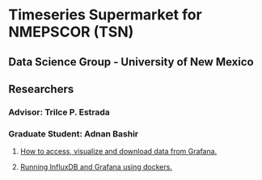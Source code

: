 # Timeseries Supermarket for NMEPSCOR (TSN)

## Data Science Group - University of New Mexico
## Researchers
### Advisor: Trilce P. Estrada
### Graduate Student: Adnan Bashir

1. [How to access, visualize and download data from Grafana. ](https://github.com/adbashir/NM_EPSCOR_TimeSeries_Supermarket_NTSS/wiki/NMEPSCOR---Grafana-Dashboard)

2. [Running InfluxDB and Grafana using dockers. ](https://github.com/adbashir/NM_EPSCOR_TimeSeries_Supermarket_NTSS/wiki/How-to-install-influxdb-and-grafana-stack-with-VM-and-dockers)
